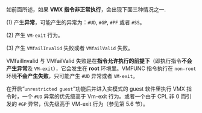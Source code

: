 如前面所述，如果 **VMX 指令非正常执行**，会出现下面三种情况之一.

(1) 产生**异常**，可能产生的异常为：`#UD`, `#GP`, `#PF` 或者 `#SS`。

(2) 产生 `VM-exit` 行为。

(3) 产生 `VMfailInvalid` 失败或者 `VMfailValid` 失败。

VMfailInvalid 与 VMfailValid 失败是在**指令允许执行的前提下**（即执行指令**不会产生异常**及 `VM-exit`），它会发生在 **root** 环境里。VMFUNC 指令执行在 `non-root` 环境**不会产生失败**，只可能产生 `#UD` 异常或者 `VM-exit`。

在开启“`unrestricted guest`”功能后并进入实模式的 guest 软件里执行 VMX 指令时，一个 `#UD` 异常的优先级高于 Vm-exit 行为。或者一个由于 CPL 非 0 而引发的 `#GP` 异常，优先级高于 VM-exit 行为（参见第 5.6 节）。